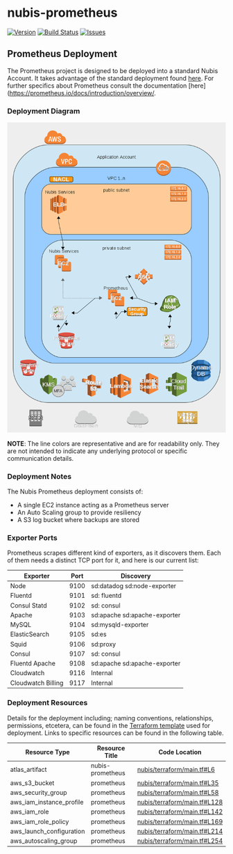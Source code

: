 ﻿# nubis-prometheus

[![Version](https://img.shields.io/github/release/nubisproject/nubis-prometheus.svg?maxAge=2592000)](https://github.com/nubisproject/nubis-prometheus/releases)
[![Build Status](https://img.shields.io/travis/nubisproject/nubis-prometheus/master.svg?maxAge=2592000)](https://travis-ci.org/nubisproject/nubis-prometheus)
[![Issues](https://img.shields.io/github/issues/nubisproject/nubis-prometheus.svg?maxAge=2592000)](https://github.com/nubisproject/nubis-prometheus/issues)

## Prometheus Deployment
The Prometheus project is designed to be deployed into a standard Nubis Account. It takes advantage of the standard deployment found [here](https://github.com/nubisproject/nubis-docs/blob/master/DEPLOYMENT_OVERVIEW.md). For further specifics about Prometheus consult the documentation [here](https://prometheus.io/docs/introduction/overview/.


### Deployment Diagram
![Deployment Diagram](media/Nubis_Prometheus_Diagram.png "Deployment Diagram")

**NOTE**: The line colors are representative and are for readability only. They are not intended to indicate any underlying protocol or specific communication details.

### Deployment Notes
The Nubis Prometheus deployment consists of:
 - A single EC2 instance acting as a Prometheus server
 - An Auto Scaling group to provide resiliency
 - A S3 log bucket where backups are stored

### Exporter Ports

Prometheus scrapes different kind of exporters, as it discovers them. Each of them needs a distinct TCP port for it, and here is our current list:

| Exporter               | Port | Discovery                    |
| ---                    | :---:|           ---                |
| Node                   | 9100 | sd:datadog sd:node-exporter  |
| Fluentd                | 9101 | sd: fluentd                  |
| Consul Statd           | 9102 | sd: consul                   |
| Apache                 | 9103 | sd:apache sd:apache-exporter |
| MySQL                  | 9104 | sd:mysqld-exporter           |
| ElasticSearch          | 9105 | sd:es                        |
| Squid                  | 9106 | sd:proxy                     |
| Consul                 | 9107 | sd: consul                   |
| Fluentd Apache         | 9108 | sd:apache sd:apache-exporter |
| Cloudwatch             | 9116 | Internal                     |
| Cloudwatch Billing     | 9117 | Internal                     |

### Deployment Resources
Details for the deployment including; naming conventions, relationships, permissions, etcetera, can be found in the [Terraform template](nubis/terraform/main.tf) used for deployment. Links to specific resources can be found in the following table.

|Resource Type|Resource Title|Code Location|
|-------------|--------------|-------------|
|atlas_artifact|nubis-prometheus|[nubis/terraform/main.tf#L6](nubis/terraform/main.tf#L6)|
|aws_s3_bucket|prometheus|[nubis/terraform/main.tf#L35](nubis/terraform/main.tf#L35)|
|aws_security_group|prometheus|[nubis/terraform/main.tf#L58](nubis/terraform/main.tf#L58)|
|aws_iam_instance_profile|prometheus|[nubis/terraform/main.tf#L128](nubis/terraform/main.tf#L128)|
|aws_iam_role|prometheus|[nubis/terraform/main.tf#L142](nubis/terraform/main.tf#L142)|
|aws_iam_role_policy|prometheus|[nubis/terraform/main.tf#L169](nubis/terraform/main.tf#L169)|
|aws_launch_configuration|prometheus|[nubis/terraform/main.tf#L214](nubis/terraform/main.tf#L214)|
|aws_autoscaling_group|prometheus|[nubis/terraform/main.tf#L254](nubis/terraform/main.tf#L254)|
